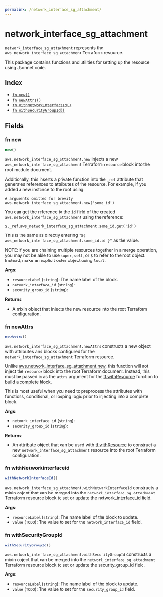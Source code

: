 ```yaml
---
permalink: /network_interface_sg_attachment/
---
```


# network_interface_sg_attachment

`network_interface_sg_attachment` represents the `aws_network_interface_sg_attachment` Terraform resource.



This package contains functions and utilities for setting up the resource using Jsonnet code.


## Index

* [`fn new()`](#fn-new)
* [`fn newAttrs()`](#fn-newattrs)
* [`fn withNetworkInterfaceId()`](#fn-withnetworkinterfaceid)
* [`fn withSecurityGroupId()`](#fn-withsecuritygroupid)

## Fields

### fn new

```ts
new()
```


`aws.network_interface_sg_attachment.new` injects a new `aws_network_interface_sg_attachment` Terraform `resource`
block into the root module document.

Additionally, this inserts a private function into the `_ref` attribute that generates references to attributes of the
resource. For example, if you added a new instance to the root using:

    # arguments omitted for brevity
    aws.network_interface_sg_attachment.new('some_id')

You can get the reference to the `id` field of the created `aws.network_interface_sg_attachment` using the reference:

    $._ref.aws_network_interface_sg_attachment.some_id.get('id')

This is the same as directly entering `"${ aws_network_interface_sg_attachment.some_id.id }"` as the value.

NOTE: if you are chaining multiple resources together in a merge operation, you may not be able to use `super`, `self`,
or `$` to refer to the root object. Instead, make an explicit outer object using `local`.

**Args**:
  - `resourceLabel` (`string`): The name label of the block.
  - `network_interface_id` (`string`): 
  - `security_group_id` (`string`): 

**Returns**:
- A mixin object that injects the new resource into the root Terraform configuration.


### fn newAttrs

```ts
newAttrs()
```


`aws.network_interface_sg_attachment.newAttrs` constructs a new object with attributes and blocks configured for the `network_interface_sg_attachment`
Terraform resource.

Unlike [aws.network_interface_sg_attachment.new](#fn-networkinterfacesgattachmentnew), this function will not inject the `resource`
block into the root Terraform document. Instead, this must be passed in as the `attrs` argument for the
[tf.withResource](https://github.com/tf-libsonnet/core/tree/main/docs#fn-withresource) function to build a complete block.

This is most useful when you need to preprocess the attributes with functions, conditional, or looping logic prior to
injecting into a complete block.

**Args**:
  - `network_interface_id` (`string`): 
  - `security_group_id` (`string`): 

**Returns**:
  - An attribute object that can be used with [tf.withResource](https://github.com/tf-libsonnet/core/tree/main/docs#fn-withresource) to construct a new `network_interface_sg_attachment` resource into the root Terraform configuration.


### fn withNetworkInterfaceId

```ts
withNetworkInterfaceId()
```

`aws.network_interface_sg_attachment.withNetworkInterfaceId` constructs a mixin object that can be merged into the `network_interface_sg_attachment`
Terraform resource block to set or update the network_interface_id field.



**Args**:
  - `resourceLabel` (`string`): The name label of the block to update.
  - `value` (`TODO`): The value to set for the `network_interface_id` field.


### fn withSecurityGroupId

```ts
withSecurityGroupId()
```

`aws.network_interface_sg_attachment.withSecurityGroupId` constructs a mixin object that can be merged into the `network_interface_sg_attachment`
Terraform resource block to set or update the security_group_id field.



**Args**:
  - `resourceLabel` (`string`): The name label of the block to update.
  - `value` (`TODO`): The value to set for the `security_group_id` field.
